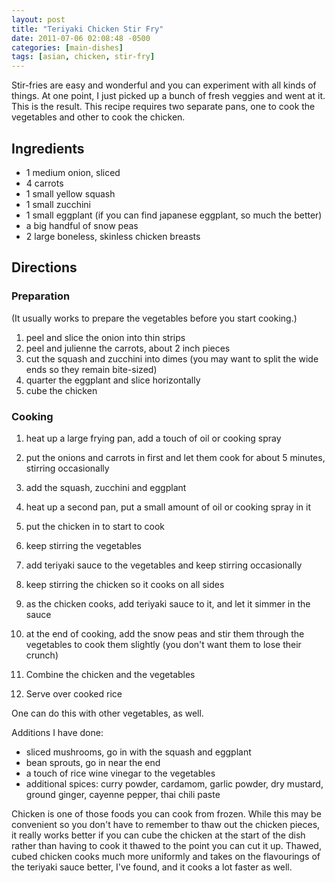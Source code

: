 ```yaml
---
layout: post
title: "Teriyaki Chicken Stir Fry"
date: 2011-07-06 02:08:48 -0500
categories: [main-dishes]
tags: [asian, chicken, stir-fry]
---
```

Stir-fries are easy and wonderful and you can experiment with all
kinds of things. At one point, I just picked up a bunch of fresh
veggies and went at it. This is the result. This recipe requires two
separate pans, one to cook the vegetables and other to cook the
chicken.

## Ingredients
* 1 medium onion, sliced
* 4 carrots
* 1 small yellow squash
* 1 small zucchini 
* 1 small eggplant (if you can find japanese eggplant, so much the better)
* a big handful of snow peas
* 2 large boneless, skinless chicken breasts

## Directions

### Preparation

(It usually works to prepare the vegetables before you start cooking.)

1.  peel and slice the onion into thin strips
1.  peel and julienne the carrots, about 2 inch pieces
1.  cut the squash and zucchini into dimes (you may want to split the wide ends so they remain bite-sized)
1.  quarter the eggplant and slice horizontally
1.  cube the chicken

### Cooking

1.  heat up a large frying pan, add a touch of oil or cooking spray
1.  put the onions and carrots in first and let them cook for about 5 minutes, stirring occasionally
1.  add the squash, zucchini and eggplant

1.  heat up a second pan, put a small amount of oil or cooking spray in it
1.  put the chicken in to start to cook

1.  keep stirring the vegetables
1.  add teriyaki sauce to the vegetables and keep stirring occasionally

1.  keep stirring the chicken so it cooks on all sides
1.  as the chicken cooks, add teriyaki sauce to it, and let it simmer in the sauce

1.  at the end of cooking, add the snow peas and stir them through the vegetables to cook them slightly (you don't want them to lose their crunch)

1.  Combine the chicken and the vegetables

1.  Serve over cooked rice

One can do this with other vegetables, as well.

Additions I have done:

* sliced mushrooms, go in with the squash and eggplant
* bean sprouts, go in near the end
* a touch of rice wine vinegar to the vegetables
* additional spices: curry powder, cardamom, garlic powder, dry mustard, ground ginger, cayenne pepper, thai chili paste

Chicken is one of those foods you can cook from frozen. While this may
be convenient so you don't have to remember to thaw out the chicken
pieces, it really works better if you can cube the chicken at the
start of the dish rather than having to cook it thawed to the point
you can cut it up. Thawed, cubed chicken cooks much more uniformly and
takes on the flavourings of the teriyaki sauce better, I've found, and
it cooks a lot faster as well.
